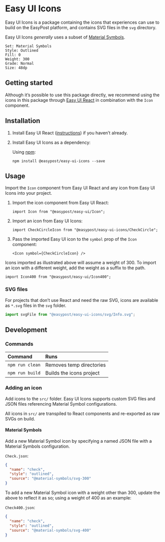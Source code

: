 # Easy UI Icons

Easy UI Icons is a package containing the icons that experiences can use to build on the EasyPost platform, and contains SVG files in the `svg` directory.

Easy UI Icons _generally_ uses a subset of [Material Symbols](https://fonts.google.com/icons?icon.set=Material+Symbols).

```
Set: Material Symbols
Style: Outlined
Fill: 0
Weight: 300
Grade: Normal
Size: 48dp
```

## Getting started

Although it’s possible to use this package directly, we recommend using the icons in this package through [Easy UI React](https://github.com/EasyPost/easy-ui/tree/main/easy-ui-react) in combination with the `Icon` component.

## Installation

1. Install Easy UI React ([instructions](https://github.com/EasyPost/easy-ui/tree/main/easy-ui-react)) if you haven’t already.

2. Install Easy UI Icons as a dependency:

   Using [npm](https://www.npmjs.com/):

   ```
   npm install @easypost/easy-ui-icons --save
   ```

## Usage

Import the `Icon` component from Easy UI React and any icon from Easy UI Icons into your project.

1. Import the icon component from Easy UI React:

   ```tsx
   import Icon from "@easypost/easy-ui/Icon";
   ```

2. Import an icon from Easy UI Icons:

   ```tsx
   import CheckCircleIcon from "@easypost/easy-ui-icons/CheckCircle";
   ```

3. Pass the imported Easy UI icon to the `symbol` prop of the `Icon` component:

   ```tsx
   <Icon symbol={CheckCircleIcon} />
   ```

Icons imported as illustrated above will assume a weight of 300. To import an icon with a different weight, add the weight as a suffix to the path.

```tsx
import Icon400 from "@easypost/easy-ui/Icon400";
```

### SVG files

For projects that don’t use React and need the raw SVG, icons are available as `*.svg` files in the `svg` folder.

```js
import svgFile from "@easypost/easy-ui-icons/svg/Info.svg";
```

## Development

### Commands

| Command         | Runs                     |
| :-------------- | :----------------------- |
| `npm run clean` | Removes temp directories |
| `npm run build` | Builds the icons project |

### Adding an icon

Add icons to the `src/` folder. Easy UI Icons supports custom SVG files and JSON files referencing Material Symbol configurations.

All icons in `src/` are transpiled to React components and re-exported as raw SVGs on build.

#### Material Symbols

Add a new Material Symbol icon by specifying a named JSON file with a Material Symbols configuration.

`Check.json`:

```json
{
  "name": "check",
  "style": "outlined",
  "source": "@material-symbols/svg-300"
}
```

To add a new Material Symbol icon with a weight other than 300, update the above to reflect it as so; using a weight of 400 as an example:

`Check400.json`:

```json
{
  "name": "check",
  "style": "outlined",
  "source": "@material-symbols/svg-400"
}
```
